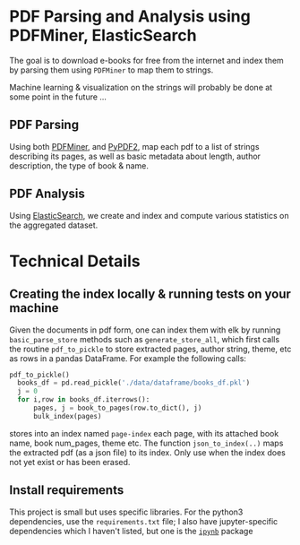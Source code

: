 # PDF Parsing and Analysis using PDFMiner, ElasticSearch

The goal is to download e-books for free from the internet and index them by parsing them using `PDFMiner` to map them to strings.

Machine learning & visualization on the strings will probably be done at some point in the future ...


## PDF Parsing

Using both [PDFMiner](https://pypi.org/project/pdfminer3k/), and [PyPDF2](https://pypi.org/project/PyPDF2/), map each pdf to a list of strings describing its pages, as well as basic metadata about length, author description, the type of book & name.

## PDF Analysis

Using [ElasticSearch](https://www.elastic.co/), we create and index and compute various statistics on the aggregated dataset.


# Technical Details

## Creating the index locally & running tests on your machine

Given the documents in pdf form, one can index them with elk by running `basic_parse_store` methods such as `generate_store_all`, which first calls
the routine `pdf_to_pickle` to store extracted pages, author string, theme, etc as rows in a pandas DataFrame.
For example the following calls:

```python
pdf_to_pickle()
  books_df = pd.read_pickle('./data/dataframe/books_df.pkl')
  j = 0
  for i,row in books_df.iterrows():
      pages, j = book_to_pages(row.to_dict(), j)
      bulk_index(pages)
  ```
stores into an index named `page-index` each page, with its attached book name, book num_pages, theme etc.
The function `json_to_index(..)` maps the extracted pdf (as a json file) to its index.
Only use when the index does not yet exist or has been erased.

## Install requirements

This project is small but uses specific libraries. For the python3 dependencies, use the `requirements.txt` file; I also have jupyter-specific dependencies which I haven't listed, but one is the [`ipynb`](https://github.com/ipython/ipynb) package
